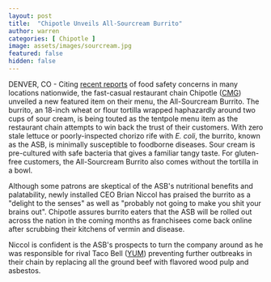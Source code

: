 ```yaml
---
layout: post
title:  "Chipotle Unveils All-Sourcream Burrito"
author: warren
categories: [ Chipotle ]
image: assets/images/sourcream.jpg
featured: false
hidden: false
---
```


DENVER, CO - Citing [recent reports](http://fortune.com/2018/08/01/chipotle-ecoli-food-safety-scare-ohio/) of food safety concerns in many locations nationwide, the fast-casual restaurant chain Chipotle ([CMG](https://finance.yahoo.com/quote/CMG/)) unveiled a new featured item on their menu, the All-Sourcream Burrito. The burrito, an 18-inch wheat or flour tortilla wrapped haphazardly around two cups of sour cream, is being touted as the tentpole menu item as the restaurant chain attempts to win back the trust of their customers. With zero stale lettuce or poorly-inspected chorizo rife with *E. coli*, the burrito, known as the ASB, is minimally susceptible to foodborne diseases. Sour cream is pre-cultured with safe bacteria that gives a familiar tangy taste. For gluten-free customers, the All-Sourcream Burrito also comes without the tortilla in a bowl.

Although some patrons are skeptical of the ASB's nutritional benefits and palatability, newly installed CEO Brian Niccol has praised the burrito as a "delight to the senses" as well as "probably not going to make you shit your brains out". Chipotle assures burrito eaters that the ASB will be rolled out across the nation in the coming months as franchisees come back online after scrubbing their kitchens of vermin and disease. 

Niccol is confident is the ASB's prospects to turn the company around as he was responsible for rival Taco Bell ([YUM](https://finance.yahoo.com/quote/YUM/)) preventing further outbreaks in their chain by replacing all the ground beef with flavored wood pulp and asbestos.